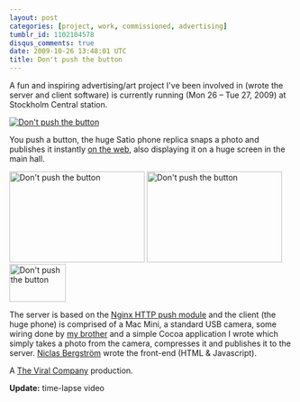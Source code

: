 ```yaml
---
layout: post
categories: [project, work, commissioned, advertising]
tumblr_id: 1102104578
disqus_comments: true
date: 2009-10-26 13:48:01 UTC
title: Don't push the button
---
```


A fun and inspiring advertising/art project I've been involved in (wrote the server and client software) is currently running (Mon 26 – Tue 27, 2009) at Stockholm Central station.

<a href="http://www.flickr.com/photos/rsms/4046717256/" title="Don't push the button by Rsms, on Flickr"><img src="http://farm3.static.flickr.com/2445/4046717256_09dc6405c9_b.jpg" alt="Don't push the button" /></a>

You push a button, the huge Satio phone replica snaps a photo and publishes it instantly [on the web](http://tre.se/templates/FullSizePage.aspx?id=39296), also displaying it on a huge screen in the main hall.

<a href="http://www.flickr.com/photos/rsms/4045973759/" title="Don't push the button by Rsms, on Flickr"><img src="http://farm4.static.flickr.com/3531/4045973759_e51a39114d_m.jpg" width="240" height="161" alt="Don't push the button" /></a> <a href="http://www.flickr.com/photos/rsms/4045973419/" title="Don't push the button by Rsms, on Flickr"><img src="http://farm3.static.flickr.com/2707/4045973419_997ac30942_m.jpg" width="240" height="161" alt="Don't push the button" /></a> <a href="http://www.flickr.com/photos/rsms/4046716908/" title="Don't push the button by Rsms, on Flickr"><img src="http://farm4.static.flickr.com/3480/4046716908_39b70f1a4b_t.jpg" width="100" height="67" alt="Don't push the button" /></a>

The server is based on the [Nginx HTTP push module](http://rsms.me/2009/10/01/comethttp-push-with-nginx.html) and the client (the huge phone) is comprised of a Mac Mini, a standard USB camera, some wiring done by [my brother](http://andreasfabbe.se/) and a simple Cocoa application I wrote which simply takes a photo from the camera, compresses it and publishes it to the server. [Niclas Bergström](http://loveniclas.com/) wrote the front-end (HTML & Javascript).

A [The Viral Company](http://theviralcompany.com/) production.

<!--more-->

**Update:** time-lapse video

<object width="600" height="331"><param name="allowfullscreen" value="true" /><param name="allowscriptaccess" value="always" /><param name="movie" value="http://vimeo.com/moogaloop.swf?clip_id=7312939&amp;server=vimeo.com&amp;show_title=1&amp;show_byline=0&amp;show_portrait=0&amp;color=fafc79&amp;fullscreen=1" /><embed src="http://vimeo.com/moogaloop.swf?clip_id=7312939&amp;server=vimeo.com&amp;show_title=1&amp;show_byline=0&amp;show_portrait=0&amp;color=fafc79&amp;fullscreen=1" type="application/x-shockwave-flash" allowfullscreen="true" allowscriptaccess="always" width="600" height="331"></embed></object>
